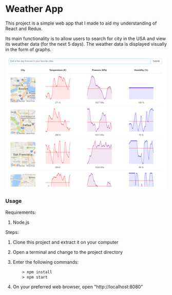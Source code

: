 # Weather App

This project is a simple web app that I made to aid my understanding of React and Redux.

Its main functionality is to allow users to search for city in the USA and view its weather data (for the next 5 days). The weather data is displayed visually in the form of graphs.

![Alt text](/screenshots/screenshot1.png?raw=true "Weather App")

### Usage ###

Requirements:

1. Node.js

Steps:

1. Clone this project and extract it on your computer
2. Open a terminal and change to the project directory
3. Enter the following commands:

	```
		> npm install
		> npm start
	```
4. On your preferred web browser, open "http://localhost:8080"
